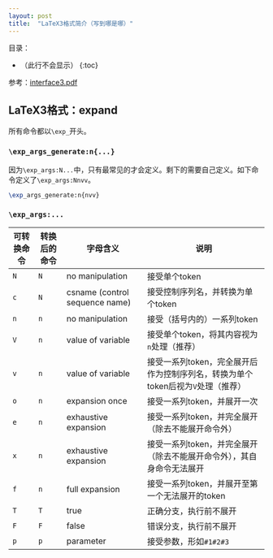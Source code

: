```yaml
---
layout: post
title:  "LaTeX3格式简介（写到哪是哪）"
---
```


目录：

- （此行不会显示）
{:toc}

参考：[interface3.pdf](https://mirrors.jlu.edu.cn/CTAN/macros/latex/required/l3kernel/interface3.pdf)

## LaTeX3格式：expand

所有命令都以`\exp_`开头。

### `\exp_args_generate:n{...}`

因为`\exp_args:N...`中，只有最常见的才会定义。剩下的需要自己定义。如下命令定义了`\exp_args:Nnvv`。

```latex
\exp_args_generate:n{nvv}
```

### `\exp_args:...`

| 可转换命令 | 转换后的命令 | 字母含义 | 说明 |
| --- | --- | --- | --- |
| `N` | `N` | no manipulation | 接受单个token |
| `c` | `N` | csname (control sequence name) | 接受控制序列名，并转换为单个token |
| `n` | `n` | no manipulation | 接受（括号内的）一系列token |
| `V` | `n` | value of variable | 接受单个token，将其内容视为`n`处理（推荐） |
| `v` | `n` | value of variable | 接受一系列token，完全展开后作为控制序列名，转换为单个token后视为`V`处理（推荐） |
| `o` | `n` | expansion once | 接受一系列token，并展开一次 |
| `e` | `n` | exhaustive expansion | 接受一系列token，并完全展开（除去不能展开命令外） |
| `x` | `n` | exhaustive expansion | 接受一系列token，并完全展开（除去不能展开命令外），其自身命令无法展开 |
| `f` | `n` | full expansion | 接受一系列token，并展开至第一个无法展开的token |
| `T` | `T` | true | 正确分支，执行前不展开 |
| `F` | `F` | false | 错误分支，执行前不展开 |
| `p` | `p` | parameter | 接受参数，形如`#1#2#3` |